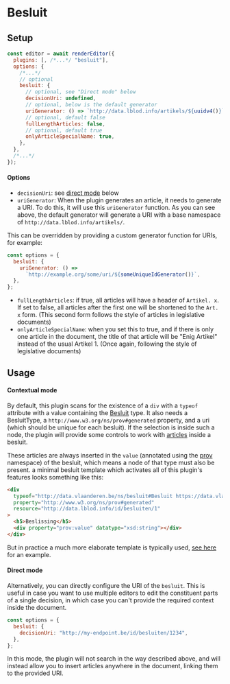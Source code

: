 # Besluit

## Setup

```javascript
const editor = await renderEditor({
  plugins: [, /*...*/ "besluit"],
  options: {
    /*...*/
    // optional
    besluit: {
      // optional, see "Direct mode" below
      decisionUri: undefined,
      // optional, below is the default generator
      uriGenerator: () => `http://data.lblod.info/artikels/${uuidv4()}`,
      // optional, default false
      fullLengthArticles: false,
      // optional, default true
      onlyArticleSpecialName: true,
    },
  },
  /*...*/
});
```

#### Options

- `decisionUri`: see [direct mode](#direct-mode) below
- `uriGenerator`: When the plugin generates an article, it needs to generate a URI. To do this, it will use this `uriGenerator` function.
  As you can see above, the default generator will generate a URI with a base
  namespace of `http://data.lblod.info/artikels/`.

This can be overridden by providing a custom generator function for URIs, for
example:

```javascript
const options = {
  besluit: {
    uriGenerator: () =>
      `http://example.org/some/uri/${someUniqueIdGenerator()}`,
  },
};
```

- `fullLengthArticles`: if true, all articles will have a header of `Artikel. x`.
  If set to false, all articles after the first one will be shortened to the `Art. x` form.
  (This second form follows the style of articles in legislative documents)
- `onlyArticleSpecialName`: when you set this to true, and if there is only one article in the document, the title of that article will be "Enig Artikel" instead of the usual Artikel 1.
  (Once again, following the style of legislative documents)

## Usage

#### Contextual mode

By default, this plugin scans for the existence of a `div` with
a `typeof` attribute with a value containing the [Besluit](https://data.vlaanderen.be/ns/besluit/#Besluit) type.
It also needs a BesluitType, a `http://www.w3.org/ns/prov#generated` property, and a uri (which should be unique for each besluit).
If the selection is inside such a node, the plugin will provide some controls to work with
[articles](https://data.vlaanderen.be/ns/besluit/#Artikel) inside a besluit.

These articles are always inserted in the `value` (annotated using the [prov](https://www.w3.org/ns/prov/) namespace) of the besluit, which means a node of that type
must also be present.
a minimal besluit template which activates all of this plugin's features looks something like this:

```html
<div
  typeof="http://data.vlaanderen.be/ns/besluit#Besluit https://data.vlaanderen.be/id/concept/BesluitType/4d8f678a-6fa4-4d5f-a2a1-80974e43bf34"
  property="http://www.w3.org/ns/prov#generated"
  resource="http://data.lblod.info/id/besluiten/1"
>
  <h5>Beslissing</h5>
  <div property="prov:value" datatype="xsd:string"></div>
</div>
```

But in practice a much more elaborate template is typically used, [see here](https://github.com/lblod/frontend-embeddable-notule-editor/blob/ab5a9619385f4b795a44a675fdc30b658bdcb344/public/test.html#L91) for an example.

#### Direct mode

Alternatively, you can directly configure the URI of the `besluit`. This is
useful in case you want to use multiple editors to edit the constituent parts of
a single decision, in which case you can't provide the required context inside
the document.

```javascript
const options = {
  besluit: {
    decisionUri: "http://my-endpoint.be/id/besluiten/1234",
  },
};
```

In this mode, the plugin will not search in the way described above, and will
instead allow you to insert articles anywhere in the document, linking them to
the provided URI.
